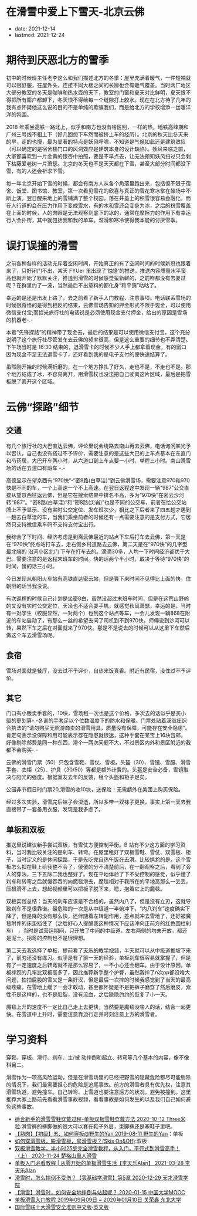 # 在滑雪中爱上下雪天-北京云佛
- date: 2021-12-14
- lastmod: 2021-12-24

# 期待到厌恶北方的雪季

初中的时候班主任老李这么和我们描述北方的冬季：屋里充满着暖气，一件短袖就可以很舒服，在屋外头，连接不同大楼之间的长廊也会有暖气覆盖。当时两广地区大部分教室的冬天是咖啡和热水壶的天下，教室的门窗和夏天对比鲜明，夏天恨不得把所有窗户都卸下，冬天恨不得给每一个缝隙打上胶水。现在在北方待了几年的我有点怀疑他这么说的目的不是单纯的欺骗我们，而是给北方的学校增添一丝暖洋洋的氛围。

2018 年乘坐高铁一路北上，似乎和南方也没有啥区别，一样的热，地铁高峰期和广州三号线不相上下（好几回想下车然而被挤上车的经历）。北京的秋天比冬天来的早，走的也慢，最为显著的特点是妖风呼啸，不知道是气候如此还是建筑效应（可以确定的是宿舍楼门口的风洞效应是建筑本身的设计缺陷）。妖风来临之前，大家都喜欢到一片金黄的银杏中拍照，要是不早点去，让无法预知妖风扫过只会剩下枯藤爱老树一片萧瑟。北京的冬天也不是天天都在下雪，甚至大部分时间都没下雪，有的人还会祈求下雪。

每一年北京开始下雪的时候，都会有南方人从各个角落里跑出来，包括但不限于宿舍、饭堂、图书馆、教室，第一次看见雪花的欣喜与真正的雪花寒冰掌在操场中不断上演。翌日醒来地上的雪铺满了整个校园，落在井盖上的积雪很容易会融化，而在人行道的会在压力作用下变成雪水，有的水和雪还会变身为冰，之后的粉雪覆盖在上面的时候，人的肉眼是无法观察到底下的冰的，通常在摩擦力的作用下有幸运行人会扑街，其中就包括我和我的单车。湿滑和寒冷使得我本能的讨厌雪季。

# 误打误撞的滑雪

之前各种各样的活动充斥着空闲时间，开始真正的有了空闲时间的时候新冠也跟着来了，只好闭门不出，某天 FYUer 里出现了‘烛逢’的推送，推送内容质量水平蛮高也就开始了默默关注，推送到滑雪的时候感觉蛮新鲜的，之前咋都没有去耍过呢？在群里约了一波，当然最后不出意料的都化身“和平鸽”咕咕了。

幸运的是还是出发上路了，去之前看了新手入门教程、注意事项。电话联系雪场的时候很奇怪的是得到相反的结果，云佛雪场告知的押金形式不限于现金，可以使用微信支付宝;而拾光旅行社的电话说是必须使用现金支付押金，给出的原因是雪场的机器老-.-

本着“先锋探路”的精神带了现金去，最后的结果是可以使用微信支付宝，这个充分说明了这个旅行社尽管发车去云佛的频率很高，但是这么重要的细节也不弄清楚。下午场当时是 16:30 结束的，退滑雪卡的时候不少人手上都拿着现金，有的窗口因为现金不足无法退雪卡了，还好看到我的是电子支付的便快速结算了。

虽然刚开始的时候满折磨的，在一个地方挣扎了好久，走也不是，不走也不是。那个地方结成了冰，不容易离开，用滑雪杖也没法把自己驶离这片区域，最后是把雪板脱了离开这个区域。

# 云佛“探路”细节
## 交通
有几个旅行社的大巴直达云佛，评论里说会绕路去南山再去云佛，电话询问某光予以否认，自己也没有搭过不予评价，需要注意的是这些大巴的上车点基本在东直门和芍药居，大巴开车两小时，从六道口到上车点要一小时，单程三小时。南山滑雪场的话在五道口有班车 -.-

高德显示在望京西有“970快”-“密8路(白草洼)”到云佛滑雪场，需要注意970和970快是不同的车，一个上高速一个不上高速。在翌日返程途中发现一辆“987”公交直接从望京西往返云佛，但是它在搜索结果中排名不高，多为“970快”在密云沙河转“987”。“密8路(白草洼)”和“密8路(尖岩)”也是不同的公交车，前者在给公交站牌上不予显示、没有实时公交定位、发车班次少，相比之下后者来了四五趟才遇到一趟去白草洼的车，当我们乘坐前者的时候还有一点需要注意的是支付方式，它居然只支持微信乘车码不支持支付宝出行。

我综合了下时间、经济考虑是到离云佛最近的站点下车后打车去云佛，第一天是在“970快”终点站打车去，走右侧乡村道路去云佛，第二天是在“970快”的几字型最北端的 沿河小区北门 下车在打车去的。滴滴30多，人均一下时间经济都优于大巴。需要注意的是返程末班车的时间。快的话两个半小时，取决于等待“970快”的时间，慢的话三小时。

今日发现从朝阳火车站有高铁直达密云站，但是算下来时间不见得比上面的快，住朝阳的话当我没说。

有次返程的时候自己计划是坐密8白，虽然没超过末班车时间，但是在这荒山野岭的又没有实时公交定位，天冷也不适合耍手机，就感觉秋风萧瑟，幸运的是，当时有一对学生（校服显然，一对两个）也到这个站点等车，一会儿发现一辆868在附近的车站启动了，有那么一丝的希望去问了司机到不到970快，师傅说到沙河可以转，果然下车之后在对面就来了970快。那是不是说去的时候可以从这里下车然后做这个车去滑雪场呢。

## 食宿
雪场对面就是餐厅，没去过不予评价，自热米饭真香。附近有民宿，没住过不予评价。

## 其它

门口有小贩卖手套的，10块，雪场租一次也是这个价格，多次去的话似乎是买小贩的更划算-.-冬训的手套足以个位数温度下的防水和保暖。门票处贴着溪翁庄综合执法的“请勿购买无照游商卖的滑雪用具，质量没有保障，可能存在安全隐患”。肯定句表示没保障和用可能表示存在隐患就很迷，这种手套在某宝上16块包邮，好像剔除邮费是同一种东西，滑个一两次问题不大，不过景区内外和景区附近的我都不会购买-.-

云佛的滑雪门票（50）只包含雪鞋、雪仗、雪板。头盔（30）、雪镜、雪服、滑雪手套、衣柜（25）、护具（30/50）等都是额外计费的。头盔是安全必备，雪镜取决与阳光的强度。根据室友去年的反馈，租个头盔和柜子足矣。

公园非节假日时门票20,滑雪的收10块，送保险！无需额外在美团上购买保险。

经过多次实验，滑雪完后袜子会湿透，所以多带一双袜子更换，事实上第一天去我直接带了一套备用衣服，发现是我多虑了。

## 单板和双板

推送里说建议新手尝试双板，有雪仗方便控制平衡。B 站有不少这方面的学习资料，当时我比较关注的是刹车、转弯。在屋里租好了双板雪鞋、雪仗、双雪板、柜子，当时定义的是休闲探路，于是先吃完自热午饭在去滑。比较尴尬的是，这个雪板怎么扣在鞋上给我整不会了，傻傻的分不清楚前后，在一翻观察之后，看到了旁人的穿法，三下五除二我也整好了。现在平地体验了下不受控制的感觉，似乎懂了刹车和转弯之后就慢吞吞的向魔毯滑去，魔毯相对于我所在的平地高那么一丢丢，压根滑不上去，想起视频里可以把板子脱下来，嗯，抱着它上的魔毯。

双板实践总结：当天的刹车应该是不合格的，虽然内八了，但是没有立刃，这就导致刹车不是很靠谱。最危险的一次是从中级道一半俯冲下，“内八刹车”速度确实下降了，但是降的没有那么快，还伴随着左转副作用，差点就冲去雪地了，还好被魔毯附件的床垫挡住了（之后好心人提醒我这种情况下应该冲向正前方的红色围栏刹车） ，当时是试营运期间，只开放了中间的中级道，左右两侧的均未开放，都还是泥土。拐弯的控制也不是很理想。

第二天去我选择了单板，提前看了[天乐的教学视频]()，半天就可以从中级道推坡下来了，前刃还没有练习。似乎是有了前一天的经验，单板刹车很容易就掌握了，但是有了一定速度之后转弯就不是那么容易了，一不小心还会翻车。由于设计原因，单板摔跤的几率比双板高多了，因此推荐新手整个护臀，虽然我摔了n次pp都没啥大问题，拍拍屁股的雪又是一条好汉，但是最后一次摔的时候我感觉到了当天的最高级疼痛，在雪地上缓了一会才敢动，甚至都怀疑是不是把裤子磨穿了然后磨皮，索性不是这样的，也不是肛裂，没有流血，之后隐隐约约的恢复了小一天。

魔毯上升的速度不一定比自己走上去更快，当然要是魔毯没啥人的话，结合一起更快。在雪道中上升时，需要注意靠边行走并时刻注意上方的滑雪者。

# 学习资料

穿鞋、穿板、滑行、刹车、主/被 动摔倒和起立、转弯等几个基本的内容，像不像科目二。

滑雪作为一项高风险运动，但是在滑雪场里的已经把野雪的隐藏危险都尽可能剔除的情况下，我们最需要担心的危险是追尾事故。前方的滑雪者具有优先权，注意其滑雪轨道，避免撞车。自己转弯、上雪道也要注意后方的状况，避免被撞到。这里推荐大家上路前先看看滑雪事故视频，看看事故是如何发生的以及我们自己如何避免这些事故。

- [适合新手的滑雪雪鞋穿戴过程-单板双板雪鞋穿戴方法 2020-10-12 Three米粒](https://zhuanlan.zhihu.com/p/265174850):滑雪裤的裤脚做的很大可以套在鞋子外层，束脚裤还是塞鞋子里吧。
- [【熟肉】【初级】五、如何穿板@野生的Yan 2019-08-11 野生的Yan](https://www.bilibili.com/video/BV1K441197PQ)：单板
- [如何穿滑雪板，脱滑雪板，拿滑雪板？(Skis On&Off)](https://skiwawa.com/how-to-ski/skis-on-and-off/):双板
- [双板滑雪教学，半小时25步完全滑雪教程，从入门，平行式到滑雪高手！（上） 2020-11-24 楚格山里人滑雪 ](https://www.bilibili.com/video/BV1bp4y1r7oE)
- [单板入门必看教程 | 从零开始的单板滑雪生活【李天乐Alan】 2021-03-28 李天乐Alan ](https://www.bilibili.com/video/BV1ev41187BJ)
- [滑雪时，怎么摔倒不受伤？【零基础学滑雪】第5章 2020-12-29 天才滑雪学院 ](https://www.bilibili.com/video/BV1yK4y1V7W7)
- [【滑雪】滑雪时，如何安全地摔倒与站起呢？ 2020-01-15 中国大学MOOC ](https://www.bilibili.com/video/BV1UJ411J7pt/)
- [单板滑雪入门教程 2019年09月09日 ~ 2020年01月10日 关荣鑫 东北大学](https://www.icourse163.org/course/NEU-1003662001?outVendor=zw_mooc_pclszykctj_)
- [国际雪联十大滑雪安全准则中文版](https://zhuanlan.zhihu.com/p/344664986)·[英文版](https://wiki.fis-ski.com/index.php/10_FIS_Rules_of_Skiing)
